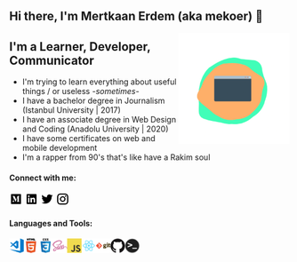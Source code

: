 ## Hi there, I'm Mertkaan Erdem (aka mekoer) :metal:

<img src="socialmedia/coding.gif" alt="Coding" width=200 height=200 align="right">

## I'm a Learner, Developer, Communicator

- I'm trying to learn everything about useful things / or useless _-sometimes-_
- I have a bachelor degree in Journalism (Istanbul University | 2017)
- I have an associate degree in Web Design and Coding (Anadolu University | 2020)
- I have some certificates on web and mobile development
- I'm a rapper from 90's that's like have a Rakim soul

#### Connect with me:

<a href="https://mertkaanerdem.medium.com/" target="_blank"><img src="socialmedia/medium.png" alt="Medium" width="24"></a>
<a href="https://www.linkedin.com/in/mertkaanerdem" target="_blank"><img src="socialmedia/linkedin.png" alt="Linkedin" width="24"></a>
<a href="https://www.twitter.com/mertkaanerdem" target="_blank"><img src="socialmedia/twitter.png" alt="Twitter" width="24"></a>
<a href="https://www.instagram.com/mertkaanerdem" target="_blank"><img src="socialmedia/instagram.png" alt="Instagram" width="24"></a>

#### Languages and Tools:

<img align="left" alt="Visual Studio Code" width="26px" src="https://raw.githubusercontent.com/github/explore/80688e429a7d4ef2fca1e82350fe8e3517d3494d/topics/visual-studio-code/visual-studio-code.png" />
<img align="left" alt="HTML5" width="26px" src="https://raw.githubusercontent.com/github/explore/80688e429a7d4ef2fca1e82350fe8e3517d3494d/topics/html/html.png" />
<img align="left" alt="CSS3" width="26px" src="https://raw.githubusercontent.com/github/explore/80688e429a7d4ef2fca1e82350fe8e3517d3494d/topics/css/css.png" />
<img align="left" alt="Sass" width="26px" src="https://raw.githubusercontent.com/github/explore/80688e429a7d4ef2fca1e82350fe8e3517d3494d/topics/sass/sass.png" />
<img align="left" alt="JavaScript" width="26px" src="https://raw.githubusercontent.com/github/explore/80688e429a7d4ef2fca1e82350fe8e3517d3494d/topics/javascript/javascript.png" />
<img align="left" alt="React" width="26px" src="https://raw.githubusercontent.com/github/explore/80688e429a7d4ef2fca1e82350fe8e3517d3494d/topics/react/react.png" />
<img align="left" alt="Git" width="26px" src="https://raw.githubusercontent.com/github/explore/80688e429a7d4ef2fca1e82350fe8e3517d3494d/topics/git/git.png" />
<img align="left" alt="GitHub" width="26px" src="https://raw.githubusercontent.com/github/explore/78df643247d429f6cc873026c0622819ad797942/topics/github/github.png" />
<img align="left" alt="Terminal" width="26px" src="https://raw.githubusercontent.com/github/explore/80688e429a7d4ef2fca1e82350fe8e3517d3494d/topics/terminal/terminal.png" />

<br />
<br />
